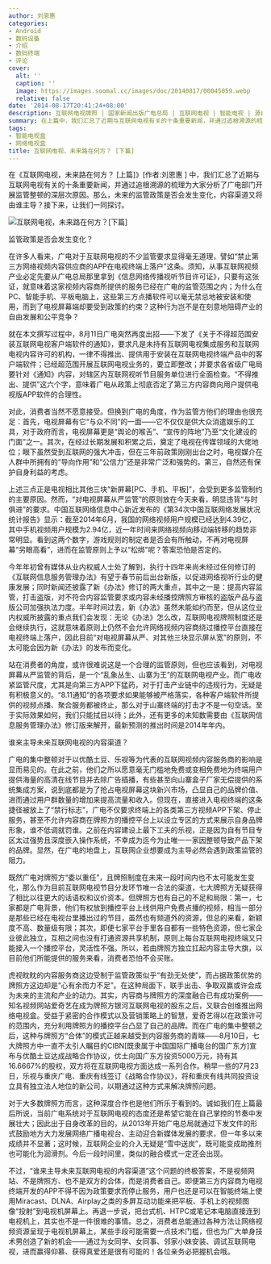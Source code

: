 ```yaml
---
author: 刘恩惠
categories:
- Android
- 数码设备
- 介绍
- 数码终端
- 评论
cover:
  alt: ''
  caption: ''
  image: https://images.soomal.cc/images/doc/20140817/00045059.webp
  relative: false
date: '2014-08-17T20:41:24+08:00'
description: 互联网电视牌照 | 国家新闻出版广电总局 | 互联网电视 | 智能电视 | 源自：www.soomal.com | 版权：原创 |  平均/总评分：09.89/89
summary: 在上篇中，我们汇总了近期与互联网电视有关的十条重要新闻，并通过追根溯源的梳理为大家分析了广电部门开展监管整顿的深层次原因。那么，未来的监管政策是否会发生变化，内容渠道又将由谁主导？接下来，让我们一同探讨。
tags:
- 智能电视盒
- 网络电视盒
title: 互联网电视，未来路在何方？ [下篇]
---
```


在《互联网电视，未来路在何方？ [上篇]》[作者:刘恩惠 ]
中，我们汇总了近期与互联网电视有关的十条重要新闻，并通过追根溯源的梳理为大家分析了广电部门开展监管整顿的深层次原因。那么，未来的监管政策是否会发生变化，内容渠道又将由谁主导？接下来，让我们一同探讨。

![互联网电视，未来路在何方？[下篇]](https://images.soomal.cc/images/doc/20140817/00045059.webp)





监管政策是否会发生变化？

在许多人看来，广电对于互联网电视的不少监管要求显得毫无道理，譬如“禁止第三方网络视频内容供应商的APP在电视终端上落户”这条。须知，从事互联网视频产业必定先要从广电总局那里拿到《信息网络传播视听节目许可证》，只要有这张证，就意味着这家视频内容商所提供的服务已经在广电的监管范围之内；为什么在PC、智能手机、平板电脑上，这些第三方点播软件可以毫无禁忌地被安装和使用，而到了电视屏幕端却要受到政策的约束？这种行为岂不是在刻意地阻碍产业的自由发展和公平竞争？

就在本文撰写过程中，8月11日广电突然再度出招――下发了《关于不得超范围安装互联网电视客户端软件的通知》，要求凡是未持有互联网电视集成服务和互联网电视内容许可的机构，一律不得推出、提供用于安装在互联网电视终端产品中的客户端软件；已经超范围开展互联网电视业务的，要立即整改；并要求各省级广电局要针对《通知》内容，对辖区内互联网视听节目服务单位进行全面检查。“不得推出、提供”这六个字，意味着广电从政策上彻底否定了第三方内容商向用户提供电视版APP软件的合理性。

对此，消费者当然不愿意接受。但换到广电的角度，作为监管方他们的理由也很充足：首先，电视屏幕有它“与众不同”的一面――它不仅仅是供大众消遣娱乐的工具，对于政府而言，电视屏幕更是“舆论的喉舌”、“宣传的阵地”乃至“文化建设的门面”之一。其次，在经过长期发展和积累之后，奠定了电视在传媒领域的大佬地位；眼下虽然受到互联网的强大冲击，但在三年前政策刚刚出台之时，电视媒介在人群中所拥有的“导向作用”和“公信力”还是非常广泛和强势的。第三，自然还有保护自身利益的考虑。

上述三点正是电视相比其他三块“新屏幕[PC、手机、平板]”，会受到更多监管制约的主要原因。然而，“对电视屏幕从严监管”的原则放在今天来看，明显违背“与时俱进”的要求。中国互联网络信息中心新近发布的《第34次中国互联网络发展状况统计报告》显示：截至2014年6月，我国的网络视频用户规模已经达到4.39亿，其中手机视频用户规模为2.94亿，近一年时间来网络视频向移动端转移的趋势非常明显。看到这两个数字，游戏规则的制定者是否会有所触动，不再对电视屏幕“另眼高看”，进而在监管原则上予以“松绑”呢？答案恐怕是否定的。

今年年初曾有媒体从业内权威人士处了解到，执行十四年来尚未经过任何修订的《互联网信息服务管理办法》有望于春节前后出台新版，以促进网络视听行业的健康发展；同时新闻还披露了新《办法》修订的两大重点，其中之一是：提高内容监管，打击盗版，对不符合内容监管要求或内容未经播控牌照方审核的盗版产品与盗版公司加强执法力度。半年时间过去，新《办法》虽然未能如约而至，但从这位业内权威所披露的重点我们会发现：无论《办法》怎么改，互联网电视牌照制度还是会继续执行，这就意味着原则上仍然不会允许网络视频内容商绕过播控平台直接在电视终端上落户，因此目前“对电视屏幕从严、对其他三块显示屏从宽”的原则，不太可能会因为新《办法》的发布而变化。

站在消费者的角度，或许很难说这是一个合理的监管原则，但也应该看到，对电视屏幕从严监管的背后，是一个“乱象丛生、山寨为王”的互联网电视产业。而广电收紧监管尺度，尤其是向第三方APP下猛药，对于打击产业链中的违规行为，无疑是有积极意义的。“8.11通知”的各项要求如果能够被严格落实，各种客户端软件所提供的视频点播、聚合服务都被终止，那么对于山寨终端的打击才不是一句空话。至于实际效果如何，我们只能拭目以待；此外，还有更多的未知数需要由《互联网信息服务管理办法》修订版来解开，最新预测的推出时间是2014年年内。

谁来主导未来互联网电视的内容渠道？

广电的集中整顿对于以优酷土豆、乐视等为代表的互联网视频内容服务商的影响是显而易见的。在此之前，他们之所以愿意毫无门槛地免费或变相免费地为终端用户提供海量的高清在线节目并去除广告插播，有些甚至向山寨盒子厂家无偿提供的系统集成方案，说到底都是为了抢占电视屏幕这块新兴市场，凸显自己的品牌价值、进而通过用户群数量的增加来提高流量和收入。但现在，直接进入电视终端的这条捷径被放上了“禁行标志”，广电不仅要求终端上的各类第三方视频APP下架、停止服务，甚至不允许内容商在牌照方的播控平台上以设立专区的方式来展示自身品牌形象，谁不低调就罚谁。之前在内容建设上最下工夫的乐视，正是因为自有节目专区太过强势且深度嵌入操作系统，不幸成为迄今为止唯一一家因整顿导致产品下架的品牌。显然，在广电的地盘上，互联网企业想要成为主导必然会遇到政策监管的阻力。

既然广电对牌照方“委以重任”，且牌照制度在未来一段时间内也不太可能发生变化，那么作为目前互联网电视节目分发环节唯一合法的渠道，七大牌照方无疑获得了相比以往更大的话语权和议价资本。但牌照方也有自己的不足和局限：第一，七家都是广电背景，他们有权放到播控平台上线供用户免费点播的视频，相当一部分是那些已经在电视台里播出过的节目，虽然也有频道外的资源，但总的来看，新颖度不高、数量级有限；其次，即便七家平台手里各自都有一些特色资源，但七家企业彼此独立，互相之间也没有打通资源共享机制，原则上每台互联网电视终端又只能接入一个播控平台，灵活性不强。所以，若由牌照方独立扛起内容主导大旗，以目前他们所能提供的服务来看，消费者恐怕不会买账。

虎视眈眈的内容服务商这边受制于监管政策似乎“有劲无处使”，而占据政策优势的牌照方这边却是“心有余而力不足”。在这种局面下，联手出击、争取双赢或许会成为未来的主流和产业的动力。其实，内容商与牌照方的深度融合已有成功案例――知名视频网站爱奇艺在成为牌照方银河互联网电视的股东之后，又联合创维推出网络电视盒。受益于紧密的合作模式以及营销策略上的智慧，爱奇艺得以在政策许可的范围内，充分利用牌照方的播控平台凸显了自己的品牌。而在广电的集中整顿之后，这种与牌照方“合体”的模式正越来越受到内容服务商的青睐――8月10日，七大牌照方中一直不太引人瞩目的CIBN[既隶属于中国国际广播电台的国广东方]宣布与优酷土豆达成战略合作协议，优土向国广东方投资5000万元，持有其16.6667%的股权，双方将在互联网电视方面达成一系列合作。稍早一些的7月23日，乐视与重庆广电、重庆有线签订《战略合作协议》，将和重庆有线共同投资设立具有独立法人地位的新公司，以期通过这种方式来解决牌照问题。

对于大多数牌照方而言，这种深度合作也是他们所乐于看到的。诚如我们在上篇最后所说，当前广电系统对于互联网电视的态度还是希望它能在自己掌控的节奏中发展壮大；因此出于自身改革的目的，从2013年开始广电总局就通过下发文件的形式鼓励地方大力发展网络广播电视台、主动迎合新媒体发展的要求，但一年多以来成绩并不显著；这时候，互联网企业的介入无疑是“雪中送炭”，既可能变成助推剂也可能化为润滑剂。今后一段时间里，类似的融合模式一定还会出现。

不过，“谁来主导未来互联网电视的内容渠道”这个问题的终极答案，不是视频网站、不是牌照方、也不是双方的合体，而是消费者自己。即便第三方内容商为电视终端开发的APP不得不因为政策要求而停止服务，用户也还是可以在智能终端上使用Miracast、DLNA、Airplay之类的多屏互动功能来把平板、手机上的视频图像“投射”到电视机屏幕上。再退一步说，把台式机、HTPC或笔记本电脑直接连到电视机上，其实也不是一件很难的事情。总之，消费者总能通过各种方法让网络视频资源呈现于电视机屏幕上，某些手段可能需要一点技术门槛，但也为广大单身技术男创造了新的机会――通过为女同学、女同事、邻家小妹安装、调试互联网电视，进而赢得仰慕、获得真爱还是很有可能的！各位亲务必把握机会哦。